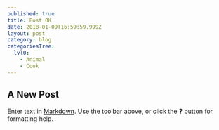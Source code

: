 ```yaml
---
published: true
title: Post OK
date: 2018-01-09T16:59:59.999Z
layout: post
category: blog
categoriesTree:
  lvl0:
    - Animal
    - Cook
---
```

## A New Post

Enter text in [Markdown](http://daringfireball.net/projects/markdown/). Use the toolbar above, or click the **?** button for formatting help.
